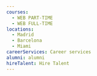 ```yaml
---
courses:
  - WEB PART-TIME
  - WEB FULL-TIME
locations:
  - Madrid
  - Barcelona
  - Miami
careerServices: Career services
alumni: alumni
hireTalent: Hire Talent
---
```


